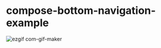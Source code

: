 # compose-bottom-navigation-example

![ezgif com-gif-maker](https://user-images.githubusercontent.com/20541818/111494440-86488d80-874f-11eb-9967-0ee9edafa5dc.gif)

